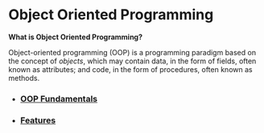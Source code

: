 # Object Oriented Programming


**What is Object Oriented Programming?**

Object-oriented programming (OOP) is a programming paradigm based on the concept of *objects*, which may contain data, in the form of fields, often known as attributes; and code, in the form of procedures, often known as methods.

- ### [OOP Fundamentals](./Fundamentals)
- ### [Features](./Features/)


  

  


  


  



  